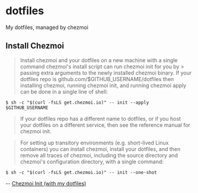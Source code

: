# dotfiles

My dotfiles, managed by chezmoi

## Install Chezmoi

> Install chezmoi and your dotfiles on a new machine with a single command
> chezmoi's install script can run chezmoi init for you by > passing extra arguments to the newly installed chezmoi binary. If your dotfiles repo is github.com/$GITHUB_USERNAME/dotfiles then installing chezmoi, running chezmoi init, and running chezmoi apply can be done in a single line of shell:

```shell
$ sh -c "$(curl -fsLS get.chezmoi.io)" -- init --apply $GITHUB_USERNAME
```

> If your dotfiles repo has a different name to dotfiles, or if you host your dotfiles on a different service, then see the reference manual for chezmoi init.

> For setting up transitory environments (e.g. short-lived Linux containers) you can install chezmoi, install your dotfiles, and then remove all traces of chezmoi, including the source directory and chezmoi's configuration directory, with a single command:

```shell
$ sh -c "$(curl -fsLS get.chezmoi.io)" -- init --one-shot 
```

 -- [Chezmoi Init (with my dotfiles)](https://www.chezmoi.io/user-guide/daily-operations/#install-chezmoi-and-your-dotfiles-on-a-new-machine-with-a-single-command)
